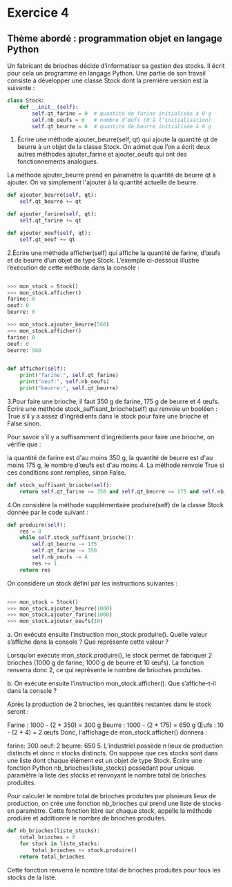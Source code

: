 # Exercice 4
## Thème abordé : programmation objet en langage Python

Un fabricant de brioches décide d’informatiser sa gestion des stocks. Il écrit pour cela un programme en langage Python. Une partie de son travail consiste à développer une classe Stock dont la première version est la suivante :

```python
class Stock:
    def __init__(self):
        self.qt_farine = 0  # quantité de farine initialisée à 0 g
        self.nb_oeufs = 0   # nombre d’œufs (0 à l’initialisation)
        self.qt_beurre = 0  # quantité de beurre initialisée à 0 g
```

1. Écrire une méthode ajouter_beurre(self, qt) qui ajoute la quantité qt de beurre à un objet de la classe Stock.
On admet que l’on a écrit deux autres méthodes ajouter_farine et ajouter_oeufs qui ont des fonctionnements analogues.


La méthode ajouter_beurre prend en paramètre la quantité de beurre qt à ajouter. On va simplement l'ajouter à la quantité actuelle de beurre.

```python
def ajouter_beurre(self, qt):
    self.qt_beurre += qt

def ajouter_farine(self, qt):
    self.qt_farine += qt

def ajouter_oeuf(self, qt):
    self.qt_oeuf += qt
```

2.Écrire une méthode afficher(self) qui affiche la quantité de farine, d’œufs et de beurre d’un objet de type Stock.
L’exemple ci-dessous illustre l’exécution de cette méthode dans la console :

```python

>>> mon_stock = Stock()
>>> mon_stock.afficher()
farine: 0
oeuf: 0
beurre: 0

>>> mon_stock.ajouter_beurre(560)
>>> mon_stock.afficher()
farine: 0
oeuf: 0
beurre: 560
```

```python

def afficher(self):
    print("farine:", self.qt_farine)
    print("oeuf:", self.nb_oeufs)
    print("beurre:", self.qt_beurre)
```

3.Pour faire une brioche, il faut 350 g de farine, 175 g de beurre et 4 œufs.
Écrire une méthode stock_suffisant_brioche(self) qui renvoie un booléen : True s’il y a assez d’ingrédients dans le stock pour faire une brioche et False sinon.


Pour savoir s'il y a suffisamment d'ingrédients pour faire une brioche, on vérifie que :

la quantité de farine est d'au moins 350 g,
la quantité de beurre est d'au moins 175 g,
le nombre d’œufs est d'au moins 4.
La méthode renvoie True si ces conditions sont remplies, sinon False.

```python
def stock_suffisant_brioche(self):
    return self.qt_farine >= 350 and self.qt_beurre >= 175 and self.nb_oeufs >= 4
```

4.On considère la méthode supplémentaire produire(self) de la classe Stock donnée par le code suivant :
```python
def produire(self):
    res = 0
    while self.stock_suffisant_brioche():
        self.qt_beurre -= 175
        self.qt_farine -= 350
        self.nb_oeufs -= 4
        res += 1
    return res
```

On considère un stock défini par les instructions suivantes :

```python

>>> mon_stock = Stock()
>>> mon_stock.ajouter_beurre(1000)
>>> mon_stock.ajouter_farine(1000)
>>> mon_stock.ajouter_oeufs(10)
```
a. On exécute ensuite l’instruction mon_stock.produire(). Quelle valeur s’affiche dans la console ? Que représente cette valeur ?

Lorsqu’on exécute mon_stock.produire(), le stock permet de fabriquer 2 brioches (1000 g de farine, 1000 g de beurre et 10 œufs). La fonction renverra donc 2, ce qui représente le nombre de brioches produites.

b. On exécute ensuite l’instruction mon_stock.afficher(). Que s’affiche-t-il dans la console ?

Après la production de 2 brioches, les quantités restantes dans le stock seront :

Farine : 1000 - (2 * 350) = 300 g
Beurre : 1000 - (2 * 175) = 650 g
Œufs : 10 - (2 * 4) = 2 œufs
Donc, l'affichage de mon_stock.afficher() donnera :

farine: 300
oeuf: 2
beurre: 650
5. L’industriel possède n lieux de production distincts et donc n stocks distincts.
On suppose que ces stocks sont dans une liste dont chaque élément est un objet de type Stock. Écrire une fonction Python nb_brioches(liste_stocks) possédant pour unique paramètre la liste des stocks et renvoyant le nombre total de brioches produites.


Pour calculer le nombre total de brioches produites par plusieurs lieux de production, on crée une fonction nb_brioches qui prend une liste de stocks en paramètre. Cette fonction itère sur chaque stock, appelle la méthode produire et additionne le nombre de brioches produites.

```python
def nb_brioches(liste_stocks):
    total_brioches = 0
    for stock in liste_stocks:
        total_brioches += stock.produire()
    return total_brioches
```

Cette fonction renverra le nombre total de brioches produites pour tous les stocks de la liste.
